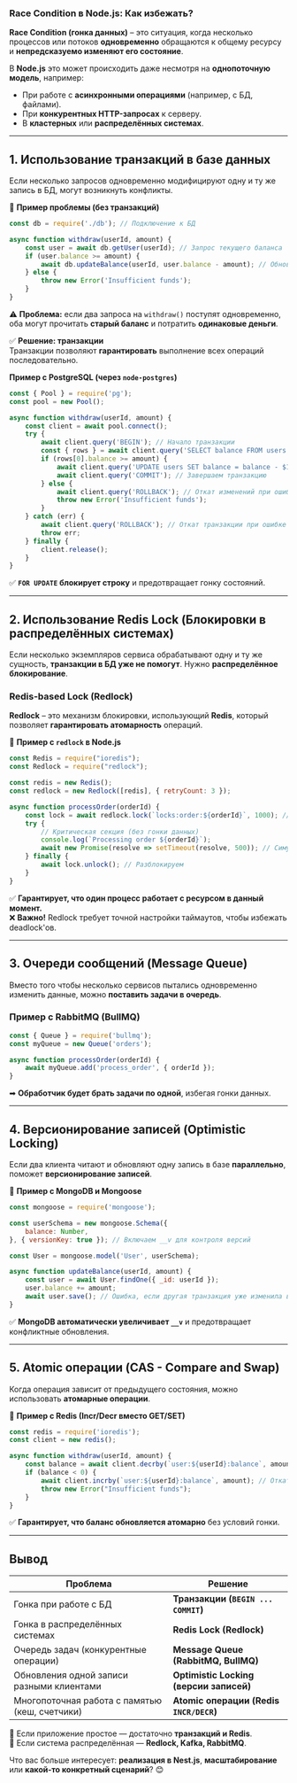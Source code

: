 ### **Race Condition в Node.js: Как избежать?**  

**Race Condition (гонка данных)** – это ситуация, когда несколько процессов или потоков **одновременно** обращаются к общему ресурсу и **непредсказуемо изменяют его состояние**.  

В **Node.js** это может происходить даже несмотря на **однопоточную модель**, например:  
- При работе с **асинхронными операциями** (например, с БД, файлами).  
- При **конкурентных HTTP-запросах** к серверу.  
- В **кластерных** или **распределённых системах**.  

---

## **1. Использование транзакций в базе данных**  

Если несколько запросов одновременно модифицируют одну и ту же запись в БД, могут возникнуть конфликты.  

🔹 **Пример проблемы (без транзакций)**  
```javascript
const db = require('./db'); // Подключение к БД

async function withdraw(userId, amount) {
    const user = await db.getUser(userId); // Запрос текущего баланса
    if (user.balance >= amount) {
        await db.updateBalance(userId, user.balance - amount); // Обновление баланса
    } else {
        throw new Error('Insufficient funds');
    }
}
```
⚠ **Проблема:** если два запроса на `withdraw()` поступят одновременно, оба могут прочитать **старый баланс** и потратить **одинаковые деньги**.  

✅ **Решение: транзакции**  
Транзакции позволяют **гарантировать** выполнение всех операций последовательно.  

**Пример с PostgreSQL (через `node-postgres`)**
```javascript
const { Pool } = require('pg');
const pool = new Pool();

async function withdraw(userId, amount) {
    const client = await pool.connect();
    try {
        await client.query('BEGIN'); // Начало транзакции
        const { rows } = await client.query('SELECT balance FROM users WHERE id = $1 FOR UPDATE', [userId]); // Блокировка строки
        if (rows[0].balance >= amount) {
            await client.query('UPDATE users SET balance = balance - $1 WHERE id = $2', [amount, userId]);
            await client.query('COMMIT'); // Завершаем транзакцию
        } else {
            await client.query('ROLLBACK'); // Откат изменений при ошибке
            throw new Error('Insufficient funds');
        }
    } catch (err) {
        await client.query('ROLLBACK'); // Откат транзакции при ошибке
        throw err;
    } finally {
        client.release();
    }
}
```
✅ **`FOR UPDATE` блокирует строку** и предотвращает гонку состояний.  

---

## **2. Использование Redis Lock (Блокировки в распределённых системах)**  

Если несколько экземпляров сервиса обрабатывают одну и ту же сущность, **транзакции в БД уже не помогут**. Нужно **распределённое блокирование**.  

### **Redis-based Lock (Redlock)**
**Redlock** – это механизм блокировки, использующий **Redis**, который позволяет **гарантировать атомарность** операций.  

📌 **Пример с `redlock` в Node.js**  
```javascript
const Redis = require("ioredis");
const Redlock = require("redlock");

const redis = new Redis();
const redlock = new Redlock([redis], { retryCount: 3 });

async function processOrder(orderId) {
    const lock = await redlock.lock(`locks:order:${orderId}`, 1000); // Блокируем ресурс на 1 секунду
    try {
        // Критическая секция (без гонки данных)
        console.log(`Processing order ${orderId}`);
        await new Promise(resolve => setTimeout(resolve, 500)); // Симуляция работы
    } finally {
        await lock.unlock(); // Разблокируем
    }
}
```
✅ **Гарантирует, что один процесс работает с ресурсом в данный момент.**  
❌ **Важно!** Redlock требует точной настройки таймаутов, чтобы избежать deadlock'ов.  

---

## **3. Очереди сообщений (Message Queue)**
Вместо того чтобы несколько сервисов пытались одновременно изменить данные, можно **поставить задачи в очередь**.  

### **Пример с RabbitMQ (BullMQ)**
```javascript
const { Queue } = require('bullmq');
const myQueue = new Queue('orders');

async function processOrder(orderId) {
    await myQueue.add('process_order', { orderId });
}
```
➡ **Обработчик будет брать задачи по одной**, избегая гонки данных.

---

## **4. Версионирование записей (Optimistic Locking)**
Если два клиента читают и обновляют одну запись в базе **параллельно**, поможет **версионирование записей**.  

📌 **Пример с MongoDB и Mongoose**
```javascript
const mongoose = require('mongoose');

const userSchema = new mongoose.Schema({
    balance: Number,
}, { versionKey: true }); // Включаем __v для контроля версий

const User = mongoose.model('User', userSchema);

async function updateBalance(userId, amount) {
    const user = await User.findOne({ _id: userId });
    user.balance += amount;
    await user.save(); // Ошибка, если другая транзакция уже изменила версию документа
}
```
✅ **MongoDB автоматически увеличивает `__v`** и предотвращает конфликтные обновления.  

---

## **5. Atomic операции (CAS - Compare and Swap)**  
Когда операция зависит от предыдущего состояния, можно использовать **атомарные операции**.  

📌 **Пример с Redis (Incr/Decr вместо GET/SET)**
```javascript
const redis = require('ioredis');
const client = new redis();

async function withdraw(userId, amount) {
    const balance = await client.decrby(`user:${userId}:balance`, amount);
    if (balance < 0) {
        await client.incrby(`user:${userId}:balance`, amount); // Откат
        throw new Error("Insufficient funds");
    }
}
```
✅ **Гарантирует, что баланс обновляется атомарно** без условий гонки.  

---

## **Вывод**  

| Проблема | Решение |
|----------|---------|
| Гонка при работе с БД | **Транзакции (`BEGIN ... COMMIT`)** |
| Гонка в распределённых системах | **Redis Lock (Redlock)** |
| Очередь задач (конкурентные операции) | **Message Queue (RabbitMQ, BullMQ)** |
| Обновления одной записи разными клиентами | **Optimistic Locking (версии записей)** |
| Многопоточная работа с памятью (кеш, счетчики) | **Atomic операции (Redis `INCR/DECR`)** |

🚀 Если приложение простое — достаточно **транзакций и Redis**.  
🏢 Если система распределённая — **Redlock, Kafka, RabbitMQ**.  

Что вас больше интересует: **реализация в Nest.js**, **масштабирование** или **какой-то конкретный сценарий**? 😊
